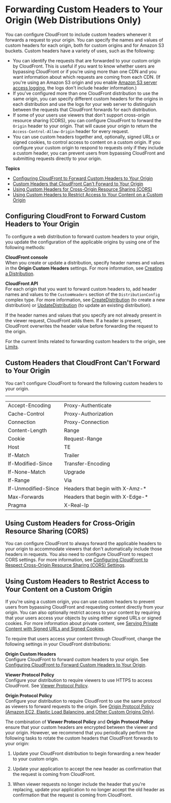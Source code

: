 # Forwarding Custom Headers to Your Origin \(Web Distributions Only\)<a name="forward-custom-headers"></a>

You can configure CloudFront to include custom headers whenever it forwards a request to your origin\. You can specify the names and values of custom headers for each origin, both for custom origins and for Amazon S3 buckets\. Custom headers have a variety of uses, such as the following: 
+ You can identify the requests that are forwarded to your custom origin by CloudFront\. This is useful if you want to know whether users are bypassing CloudFront or if you're using more than one CDN and you want information about which requests are coming from each CDN\. \(If you're using an Amazon S3 origin and you enable [Amazon S3 server access logging](http://docs.aws.amazon.com/AmazonS3/latest/dev/ServerLogs.html), the logs don't include header information\.\)
+ If you've configured more than one CloudFront distribution to use the same origin, you can specify different custom headers for the origins in each distribution and use the logs for your web server to distinguish between the requests that CloudFront forwards for each distribution\.
+ If some of your users use viewers that don't support cross\-origin resource sharing \(CORS\), you can configure CloudFront to forward the `Origin` header to your origin\. That will cause your origin to return the `Access-Control-Allow-Origin` header for every request\.
+ You can use custom headers together and, optionally, signed URLs or signed cookies, to control access to content on a custom origin\. If you configure your custom origin to respond to requests only if they include a custom header, you can prevent users from bypassing CloudFront and submitting requests directly to your origin\. 

**Topics**
+ [Configuring CloudFront to Forward Custom Headers to Your Origin](#forward-custom-headers-configure)
+ [Custom Headers that CloudFront Can't Forward to Your Origin](#forward-custom-headers-blacklist)
+ [Using Custom Headers for Cross\-Origin Resource Sharing \(CORS\)](#forward-custom-headers-cors)
+ [Using Custom Headers to Restrict Access to Your Content on a Custom Origin](#forward-custom-headers-restrict-access)

## Configuring CloudFront to Forward Custom Headers to Your Origin<a name="forward-custom-headers-configure"></a>

To configure a web distribution to forward custom headers to your origin, you update the configuration of the applicable origins by using one of the following methods: 

**CloudFront console**  
When you create or update a distribution, specify header names and values in the **Origin Custom Headers** settings\. For more information, see [Creating a Distribution](distribution-web-creating-console.md)\.

**CloudFront API**  
For each origin that you want to forward custom headers to, add header names and values to the `CustomHeaders` section of the `DistributionConfig` complex type\. For more information, see [CreateDistribution](http://docs.aws.amazon.com/cloudfront/latest/APIReference/API_CreateDistribution.html) \(to create a new distribution\) or [UpdateDistribution](http://docs.aws.amazon.com/cloudfront/latest/APIReference/API_UpdateDistribution.html) \(to update an existing distribution\)\. 

If the header names and values that you specify are not already present in the viewer request, CloudFront adds them\. If a header is present, CloudFront overwrites the header value before forwarding the request to the origin\.

For the current limits related to forwarding custom headers to the origin, see [Limits](cloudfront-limits.md)\.

## Custom Headers that CloudFront Can't Forward to Your Origin<a name="forward-custom-headers-blacklist"></a>

You can't configure CloudFront to forward the following custom headers to your origin\. 


****  

|  |  | 
| --- |--- |
| Accept\-Encoding | Proxy\-Authenticate | 
| Cache\-Control | Proxy\-Authorization | 
| Connection | Proxy\-Connection | 
| Content\-Length | Range | 
| Cookie | Request\-Range | 
| Host | TE | 
| If\-Match | Trailer | 
| If\-Modified\-Since | Transfer\-Encoding | 
| If\-None\-Match | Upgrade | 
| If\-Range | Via | 
| If\-Unmodified\-Since | Headers that begin with X\-Amz\-\* | 
| Max\-Forwards | Headers that begin with X\-Edge\-\* | 
| Pragma | X\-Real\-Ip | 

## Using Custom Headers for Cross\-Origin Resource Sharing \(CORS\)<a name="forward-custom-headers-cors"></a>

You can configure CloudFront to always forward the applicable headers to your origin to accommodate viewers that don't automatically include those headers in requests\. You also need to configure CloudFront to respect CORS settings\. For more information, see [Configuring CloudFront to Respect Cross\-Origin Resource Sharing \(CORS\) Settings](header-caching.md#header-caching-web-cors)\.

## Using Custom Headers to Restrict Access to Your Content on a Custom Origin<a name="forward-custom-headers-restrict-access"></a>

If you're using a custom origin, you can use custom headers to prevent users from bypassing CloudFront and requesting content directly from your origin\. You can also optionally restrict access to your content by requiring that your users access your objects by using either signed URLs or signed cookies\. For more information about private content, see [Serving Private Content with Signed URLs and Signed Cookies](PrivateContent.md)\.

To require that users access your content through CloudFront, change the following settings in your CloudFront distributions:

**Origin Custom Headers**  
Configure CloudFront to forward custom headers to your origin\. See [Configuring CloudFront to Forward Custom Headers to Your Origin](#forward-custom-headers-configure)\.

**Viewer Protocol Policy**  
Configure your distribution to require viewers to use HTTPS to access CloudFront\. See [Viewer Protocol Policy](distribution-web-values-specify.md#DownloadDistValuesViewerProtocolPolicy)\.

**Origin Protocol Policy**  
Configure your distribution to require CloudFront to use the same protocol as viewers to forward requests to the origin\. See [Origin Protocol Policy \(Amazon EC2, Elastic Load Balancing, and Other Custom Origins Only\)](distribution-web-values-specify.md#DownloadDistValuesOriginProtocolPolicy)\.

The combination of **Viewer Protocol Policy** and **Origin Protocol Policy** ensure that your custom headers are encrypted between the viewer and your origin\. However, we recommend that you periodically perform the following tasks to rotate the custom headers that CloudFront forwards to your origin:

1. Update your CloudFront distribution to begin forwarding a new header to your custom origin\.

1. Update your application to accept the new header as confirmation that the request is coming from CloudFront\.

1. When viewer requests no longer include the header that you're replacing, update your application to no longer accept the old header as confirmation that the request is coming from CloudFront\.